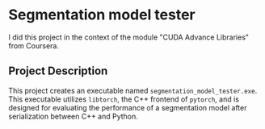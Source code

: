 # Segmentation model tester
I did this project in the context of the module "CUDA Advance Libraries" from Coursera.

## Project Description

This project creates an executable named `segmentation_model_tester.exe`. This executable utilizes `libtorch`, the C++ frontend of `pytorch`, and is designed for evaluating the performance of a segmentation model after serialization between C++ and Python.
